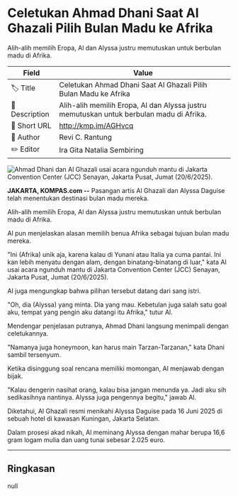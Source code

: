 # Celetukan Ahmad Dhani Saat Al Ghazali Pilih Bulan Madu ke Afrika

Alih-alih memilih Eropa, Al dan Alyssa justru memutuskan untuk berbulan madu di Afrika.

| Field         | Value                                                       |
|---------------|-------------------------------------------------------------|
| 🏷️ Title       | Celetukan Ahmad Dhani Saat Al Ghazali Pilih Bulan Madu ke Afrika |
| 📝 Description | Alih-alih memilih Eropa, Al dan Alyssa justru memutuskan untuk berbulan madu di Afrika. |
| 🔗 Short URL   | http://kmp.im/AGHvcq |
| 👤 Author      | Revi C. Rantung |
| ✏️ Editor      | Ira Gita Natalia Sembiring |

![Ahmad Dhani dan Al Ghazali usai acara ngunduh mantu di Jakarta Convention Center (JCC) Senayan, Jakarta Pusat, Jumat (20/6/2025).](https://asset.kompas.com/crops/MyDar4xfZ0BhcGHeDeBueDDkYpI=/650x225:3350x2025/750x500/data/photo/2025/06/20/6854e6b4ad90d.jpeg)

**JAKARTA, KOMPAS.com --** Pasangan artis Al Ghazali dan Alyssa Daguise telah menentukan destinasi bulan madu mereka.

Alih-alih memilih Eropa, Al dan Alyssa justru memutuskan untuk berbulan madu di Afrika.

Al pun menjelaskan alasan memilih benua Afrika sebagai tujuan bulan madu mereka.

"Ini (Afrika) unik aja, karena kalau di Yunani atau Italia ya cuma pantai. Ini kan lebih menyatu dengan alam, dengan binatang-binatang di luar," kata Al usai acara ngunduh mantu di Jakarta Convention Center (JCC) Senayan, Jakarta Pusat, Jumat (20/6/2025).

Al juga mengungkap bahwa pilihan tersebut datang dari sang istri.

"Oh, dia (Alyssa) yang minta. Dia yang mau. Kebetulan juga salah satu goal aku, tempat yang pengin aku datangi itu Afrika," tutur Al.

Mendengar penjelasan putranya, Ahmad Dhani langsung menimpali dengan celetukannya.

"Namanya juga honeymoon, kan harus main Tarzan-Tarzanan," kata Dhani sambil tersenyum.

Ketika disinggung soal rencana memiliki momongan, Al menjawab dengan bijak.

"Kalau dengerin nasihat orang, kalau bisa jangan menunda ya. Jadi aku sih sedikasihnya nantinya. Alyssa juga pengennya begitu," jawab Al.

Diketahui, Al Ghazali resmi menikahi Alyssa Daguise pada 16 Juni 2025 di sebuah hotel di kawasan Kuningan, Jakarta Selatan.

Dalam prosesi akad nikah, Al meminang Alyssa dengan mahar berupa 16,6 gram logam mulia dan uang tunai sebesar 2.025 euro.

---
## Ringkasan

null

